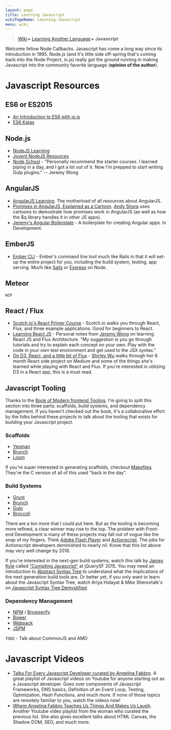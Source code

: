 ```yaml
---
layout: page
title: Learning Javascript
wikiPageName: Learning-Javascript
menu: wiki
---
```


> [Wiki](Home) ▸ [Learning Another Language](Learning-Another-Language) ▸ **Javascript**

Welcome fellow Node Callbacks. Javascript has come a long way since its introduction in 1995. Node.js (and it's little side off-spring that's coming back into the Node Project, io.js) really got the ground running in making Javascript into the community favorite language (**opinion of the author**). 

# Javascript Resources

## ES6 or ES2015
* [An Introduction to ES6 with io.js](https://github.com/tonypujals/demo-iojs-es6/blob/master/presentation.md)
* [ES6 Katas](http://es6katas.org/)

## Node.js

* [NodeJS Learning](https://github.com/sergtitov/NodeJS-Learning)
* [Joyent NodeJS Resources](https://github.com/joyent/node/wiki/Resources)
* [Node School](http://nodeschool.io/) - "Personally recommend the starter courses. I learned piping in a day, and I got a lot out of it. Now I'm prepped to start writing Gulp plugins." -- Jeremy Wong

## AngularJS

* [AngularJS Learning](https://github.com/jmcunningham/AngularJS-Learning). The motherload of all resources about AngularJS. 
* [Promises in AngularJS, Explained as a Cartoon](http://andyshora.com/promises-angularjs-explained-as-cartoon.html). [Andy Shora](https://twitter.com/andyshora) uses cartoons to demostrate how promises work in AngularJS (as well as how the $q library handles it in other JS apps).
* [Jeremy's Angular Boilerplate](https://github.com/jermspeaks/Angular-Boilerplate) - A boilerplate for creating Angular apps. In Development.

## EmberJS

* [Ember CLI](http://www.ember-cli.com/) - Ember's command line tool much like Rails in that it will set-up the entire project for you, including the build system, testing, app serving. Much like [Sails](http://sailsjs.org/) or [Express](http://expressjs.com/) on Node.

## Meteor

`WIP`

## React / Flux

* [Scotch.io's React Primer Course](https://scotch.io/courses/getting-started-with-facebooks-react-js) - Scotch.io walks you through React, Flux, and three example applications. Good for beginners to React.
* [Learning React JS](https://gist.github.com/jermspeaks/7e66b3a7515bb96fbc95) - Personal notes from [Jeremy Wong](https://twitter.com/jermspeaks) on learning React JS and Flux Architecture. "My suggestion is you go through tutorials and try to explain each concept on your own. Play with the code in your own test environment and get used to the JSX syntax."
* [On D3, React, and a little bit of Flux](https://medium.com/@sxywu/on-d3-react-and-a-little-bit-of-flux-88a226f328f3) - [Shirley Wu](https://twitter.com/shirleyxywu) walks through her 6 month React side project on Medium and some of the things she's learned while playing with React and Flux. If you're interested in utilizing D3 in a React app, this is a must read.

## Javascript Tooling

Thanks to the [Book of Modern frontend Tooling](http://tooling.github.io/book-of-modern-frontend-tooling/), I'm going to split this section into three parts: scaffolds, build systems, and dependency management. If you haven't checked out the book, it's a collaborative effort by the folks behind these projects to talk about the tooling that exists for building your Javascript project.

### Scaffolds

* [Yeoman](http://yeoman.io/)
* [Brunch](http://brunch.io/)
* [Loom](https://www.npmjs.com/package/loom)

If you're super interested in generating scaffolds, checkout [Makefiles](http://mrbook.org/blog/tutorials/make/). They're the C version of all of this used "back in the day".

### Build Systems

* [Grunt](http://gruntjs.com/)
* [Brunch](http://brunch.io/)
* [Gulp](http://gulpjs.com/)
* [Broccoli](http://broccolijs.com/)

There are a ton more that I could put here. But as the tooling is becoming more refined, a clear winner may rise to the top. The problem with Front-end Development is many of these projects may fall out of vogue like the snap of my fingers. Think [Adobe Flash Player](https://get.adobe.com/flashplayer/otherversions/) and [Actionscript](http://www.adobe.com/devnet/actionscript.html). The jobs for Actionscript developers deminished to nearly nil. Know that this list above may very well change by 2016.

If you're interested in the next-gen build systems, watch this talk by [James Kyle](https://twitter.com/thejameskyle) called ["Compiling Javascript"](https://www.youtube.com/watch?v=Ku3AWp_-Qzs) at jQuerySF 2015. You may need an introduction to [Abstract Syntax Tree](https://en.wikipedia.org/wiki/Abstract_syntax_tree) to understand what the implications of the next generation build tools are. Or better yet, if you only want to learn about the Javascript Syntax Tree, watch Ariya Hidayat & Mike Sherovtalk's on [Javascript Syntax Tree Demystified](https://www.youtube.com/watch?v=954lRqSI_Ro).

### Dependency Management

* [NPM](https://www.npmjs.com/) / [Browserify](http://browserify.org/)
* [Bower](http://bower.io/)
* [Webpack](http://webpack.github.io/)
* [JSPM](http://jspm.io/)

`TODO` - Talk about CommonJS and AMD

# Javascript Videos

* [Talks For Every Javascript Developer curated by Angelina Fabbro](https://www.youtube.com/playlist?list=PLseEp7p6Ewia6RT5Ngz8yk-t-jAZvA-8N). A great playlist of Javascript videos on Youtube for anyone starting out as a Javascript developer. Goes over components of Javascript Frameworks, DNS basics, Definition of an Event Loop, Testing, Optimization, Hash Functions, and much more. If none of those topics are remotely familiar to you, watch the videos now!
* [Where Angelina Fabbro Teaches Us Things And Makes Us Laugh](https://www.youtube.com/playlist?list=PLseEp7p6EwiakjMZ_fXUs3F9xfcr979v5). Another Youtube video playlist from the woman who curated the previous list. She also gives excellent talks about HTML Canvas, the Shadow DOM, SEO, and much more.
